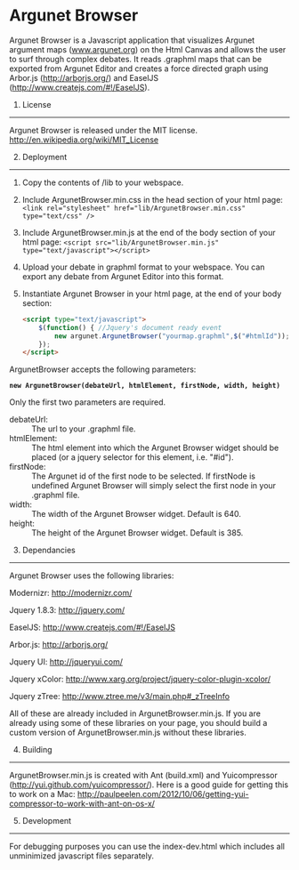 Argunet Browser
===============

Argunet Browser is a Javascript application that visualizes Argunet argument maps (www.argunet.org) on the Html Canvas and allows the user to surf through complex debates. It reads .graphml maps that can be exported from Argunet Editor and creates a force directed graph using Arbor.js (http://arborjs.org/) and EaselJS (http://www.createjs.com/#!/EaselJS).

1. License
----------

Argunet Browser is released under the MIT license. http://en.wikipedia.org/wiki/MIT_License

2. Deployment
-------------

1. Copy the contents of /lib to your webspace.
2. Include ArgunetBrowser.min.css in the head section of your html page:
    `<link rel="stylesheet" href="lib/ArgunetBrowser.min.css" type="text/css" />`
3. Include ArgunetBrowser.min.js at the end of the body section of your html page:
    `<script src="lib/ArgunetBrowser.min.js" type="text/javascript"></script>`
4. Upload your debate in graphml format to your webspace. You can export any debate from Argunet Editor into this format.
5. Instantiate Argunet Browser in your html page, at the end of your body section:
    
    ```html
    <script type="text/javascript">
    	$(function() { //Jquery's document ready event
    		new argunet.ArgunetBrowser("yourmap.graphml",$("#htmlId"));
    	});	
    </script>
    ```

ArgunetBrowser accepts the following parameters: 

**`new ArgunetBrowser(debateUrl, htmlElement, firstNode, width, height)`**

Only the first two parameters are required.
				
<dl>
<dt>debateUrl:</dt> 
<dd>The url to your .graphml file.</dd>

<dt>htmlElement:</dt> 
<dd>The html element into which the Argunet Browser widget should be placed (or a jquery selector for this element, i.e. "#id").</dd>

<dt>firstNode:<dt> 
<dd>The Argunet id of the first node to be selected. If firstNode is undefined Argunet Browser will simply select the first node in your .graphml file.</dd> 

<dt>width:<dt> 	
<dd>The width of the Argunet Browser widget. Default is 640.</dd>

<dt>height:</dt>
<dd>The height of the Argunet Browser widget. Default is 385.</dd>
</dl>

3. Dependancies
---------------
Argunet Browser uses the following libraries:

Modernizr: http://modernizr.com/

Jquery 1.8.3: http://jquery.com/

EaselJS: http://www.createjs.com/#!/EaselJS

Arbor.js: http://arborjs.org/

Jquery UI: http://jqueryui.com/

Jquery xColor: http://www.xarg.org/project/jquery-color-plugin-xcolor/

Jquery zTree: http://www.ztree.me/v3/main.php#_zTreeInfo

All of these are already included in ArgunetBrowser.min.js.
If you are already using some of these libraries on your page, you should build a custom version of ArgunetBrowser.min.js without these libraries.

4. Building
-----------
ArgunetBrowser.min.js is created with Ant (build.xml) and Yuicompressor (http://yui.github.com/yuicompressor/). Here is a good guide for getting this to work on a Mac: http://paulpeelen.com/2012/10/06/getting-yui-compressor-to-work-with-ant-on-os-x/

5. Development
--------------
For debugging purposes you can use the index-dev.html which includes all unminimized javascript files separately.